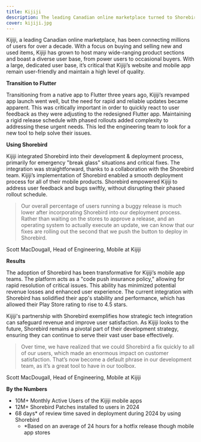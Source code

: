 ```yaml
---
title: Kijiji
description: The leading Canadian online marketplace turned to Shorebird to ensure their customer base was up to date all the time.
cover: kijiji.jpg
---
```



Kijiji, a leading Canadian online marketplace, has been connecting millions of users for over a decade. With a focus on buying and selling new and used items, Kijiji has grown to host many wide-ranging product sections and boast a diverse user base, from power users to occasional buyers. With a large, dedicated user base, it’s critical that Kijiji’s website and mobile app remain user-friendly and maintain a high level of quality.

**Transition to Flutter**

Transitioning from a native app to Flutter three years ago, Kijiji’s revamped app launch went well, but the need for rapid and reliable updates became apparent. This was critically important in order to quickly react to user feedback as they were adjusting to  the redesigned Flutter app. Maintaining a rigid release schedule with phased rollouts added complexity to addressing these urgent needs. This led the engineering team to look for a new tool to help solve their issues.

**Using Shorebird**

Kijiji integrated Shorebird into their development & deployment process, primarily for emergency "break glass" situations and critical fixes. The integration was straightforward, thanks to a collaboration with the Shorebird team. Kijiji’s implementation of Shorebird enabled a smooth deployment process for all of their mobile products. Shorebird empowered Kijiji to address user feedback and bugs swiftly, without disrupting their phased rollout schedule.

> Our overall percentage of users running a buggy release is much lower after incorporating Shorebird into our deployment process. Rather than waiting on the stores to approve a release, and an operating system to actually execute an update, we can know that our fixes are rolling out the second that we push the button to deploy in Shorebird.

Scott MacDougall, Head of Engineering, Mobile at Kijiji

**Results**

The adoption of Shorebird has been transformative for Kijiji’s mobile app teams. The platform acts as a "code push insurance policy," allowing for rapid resolution of critical issues. This ability has minimized potential revenue losses and enhanced user experience. The current integration with Shorebird has solidified their app's stability and performance, which has allowed their Play Store rating to rise to 4.5 stars.

Kijiji's partnership with Shorebird exemplifies how strategic tech integration can safeguard revenue and improve user satisfaction. As Kijiji looks to the future, Shorebird remains a pivotal part of their development strategy, ensuring they can continue to serve their vast user base effectively.

>Over time, we have realized that we could Shorebird a fix quickly to all of our users, which made an enormous impact on customer satisfaction. That’s now become a default phrase in our development team, as it’s a great tool to have in our toolbox.

Scott MacDougall, Head of Engineering, Mobile at Kijiji


**By the Numbers**

- 10M+ Monthly Active Users of the Kijiji mobile apps
- 12M+ Shorebird Patches installed to users in 2024
- 68 days* of review time saved in deployment during 2024 by using Shorebird
   - *Based on an average of 24 hours for a hotfix release though mobile app stores